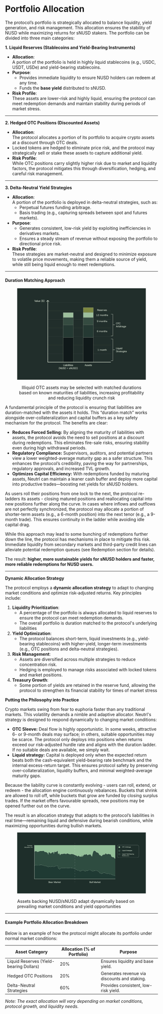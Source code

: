 # Portfolio Allocation

The protocol’s portfolio is strategically allocated to balance liquidity, yield generation, and risk management. This allocation ensures the stability of NUSD while maximizing returns for sNUSD stakers. The portfolio can be divided into three main categories:

**1. Liquid Reserves (Stablecoins and Yield-Bearing Instruments)**

* **Allocation**:\
  A portion of the portfolio is held in highly liquid stablecoins (e.g., USDC, USDT, USDe) and yield-bearing stablecoins.
* **Purpose**:
  * Provides immediate liquidity to ensure NUSD holders can redeem at any time.
  * Funds the **base yield** distributed to sNUSD.
* **Risk Profile**:\
  These assets are lower-risk and highly liquid, ensuring the protocol can meet redemption demands and maintain stability during periods of market stress.

***

**2. Hedged OTC Positions (Discounted Assets)**

* **Allocation**:\
  The protocol allocates a portion of its portfolio to acquire crypto assets at a discount through OTC deals.
* Locked tokens are hedged to eliminate price risk, and the protocol may strategically sell or stake these assets to capture additional yield.
* **Risk Profile**:\
  While OTC positions carry slightly higher risk due to market and liquidity factors, the protocol mitigates this through diversification, hedging, and careful risk management.

***

**3. Delta-Neutral Yield Strategies**

* **Allocation**:\
  A portion of the portfolio is deployed in delta-neutral strategies, such as:
  * Perpetual futures funding arbitrage.
  * Basis trading (e.g., capturing spreads between spot and futures markets).
* **Purpose**:
  * Generates consistent, low-risk yield by exploiting inefficiencies in derivatives markets.
  * Ensures a steady stream of revenue without exposing the portfolio to directional price risk.
* **Risk Profile**:\
  These strategies are market-neutral and designed to minimize exposure to volatile price movements, making them a reliable source of yield, while still being liquid enough to meet redemptions.

***

#### Duration Matching Approach

<div align="center" data-full-width="true"><figure><img src="../.gitbook/assets/image (3).png" alt=""><figcaption><p> Illiquid OTC assets may be selected with matched durations based on known maturities of liabilities, increasing profitability and reducing liquidity crunch risk </p></figcaption></figure></div>

A fundamental principle of the protocol is ensuring that liabilities are duration-matched with the assets it holds. This “duration match” works alongside over-collateralization and capital buffers as a key safety mechanism for the protocol. The benefits are clear:

* **Reduces Forced Selling:** By aligning the maturity of liabilities with assets, the protocol avoids the need to sell positions at a discount during redemptions. This eliminates fire-sale risks, ensuring stability even during high withdrawal periods.
* **Regulatory Compliance:** Supervisors, auditors, and potential partners view a lower weighted-average maturity gap as a safer structure. This enhances the protocol’s credibility, paving the way for partnerships, regulatory approvals, and increased TVL growth.
* **Optimizes Capital Efficiency:** With redemptions funded by maturing assets, Neutrl can maintain a leaner cash buffer and deploy more capital into productive trades—boosting net yields for sNUSD holders.

As users roll their positions from one lock to the next, the protocol re-ladders its assets - closing matured positions and reallocating capital into new positions further along the curve. In cases where inflows and outflows are not perfectly synchronized, the protocol may allocate a portion of shorter-term assets (e.g., a 6-month position) into the next tenor (e.g., a 9-month trade). This ensures continuity in the ladder while avoiding idle capital drag.

While this approach may lead to some bunching of redemptions further down the line, the protocol has mechanisms in place to mitigate this risk. Immediate liquidity from secondary markets and third-party credit lines can alleviate potential redemption queues (see Redemption section for details).

The result: **higher, more sustainable yields for sNUSD holders and faster, more reliable redemptions for NUSD users.**

***

**Dynamic Allocation Strategy**

The protocol employs a **dynamic allocation strategy** to adapt to changing market conditions and optimize risk-adjusted returns. Key principles include:

1. **Liquidity Prioritization**:
   * A percentage of the portfolio is always allocated to liquid reserves to ensure the protocol can meet redemption demands.
   * The overall portfolio is duration matched to the protocol's underlying liabilities
2. **Yield Optimization**:
   * The protocol balances short-term, liquid investments (e.g., yield-bearing stablecoins) with higher-yield, longer-term investments (e.g., OTC positions and delta-neutral strategies).
3. **Risk Management**:
   * Assets are diversified across multiple strategies to reduce concentration risk.
   * Hedging is employed to manage risks associated with locked tokens and market positions.
4. **Treasury Growth**:
   * Some portion of yields are retained in the reserve fund, allowing the protocol to strengthen its financial stability for times of market stress

**Putting the Philosophy into Practice**

Crypto markets swing from fear to euphoria faster than any traditional markets. This volatility demands a nimble and adaptive allocator. Neutrl's strategy is designed to respond dynamically to changing market conditions:

* **OTC Sleeve:** Deal flow is highly opportunistic. In some weeks, attractive 6- or 9-month deals may surface; in others, suitable opportunities may be scarce. The protocol only deploys into positions when returns exceed our risk-adjusted hurdle rate and aligns with the duration ladder. If no suitable deals are available, we simply wait.
* **Liquid strategy:** Capital is deployed only when the expected return beats both the cash-equivalent yield-bearing rate benchmark and the internal excess-return target. This ensures protocol safety by preserving over-collateralization, liquidity buffers, and minimal weighted-average maturity gaps.

Because the liability curve is constantly evolving - users can roll, extend, or redeem - the allocation engine continuously rebalances. Buckets that shrink are allowed to roll off, while buckets that grow are funded by closing surplus trades. If the market offers favourable spreads, new positions may be opened further out on the curve.

The result is an allocation strategy that adapts to the protocol’s liabilities in real time—remaining liquid and defensive during bearish conditions, while maximizing opportunities during bullish markets.

<figure><img src="../.gitbook/assets/image (4).png" alt=""><figcaption><p>Assets backing NUSD/sNUSD adapt dynamically based on prevailing market conditions and yield opportunities </p></figcaption></figure>

***

#### **Example Portfolio Allocation Breakdown**

Below is an example of how the protocol might allocate its portfolio under normal market conditions:

| **Asset Category**                      | **Allocation (% of Portfolio)** | **Purpose**                                  |
| --------------------------------------- | ------------------------------- | -------------------------------------------- |
| Liquid Reserves (Yield-bearing Dollars) | 20%                             | Ensures liquidity and base yield.            |
| Hedged OTC Positions                    | 20%                             | Generates revenue via discounts and staking. |
| Delta-Neutral Strategies                | 60%                             | Provides consistent, low-risk yield.         |

_Note: The exact allocation will vary depending on market conditions, protocol growth, and liquidity needs._

